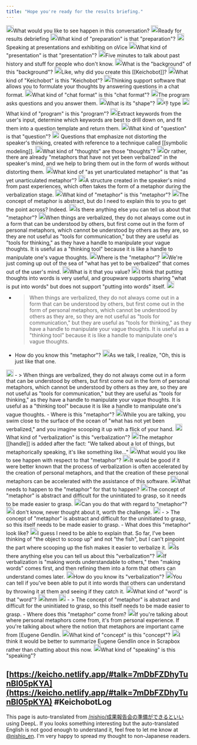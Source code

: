 ```yaml
---
title: "Hope you're ready for the results briefing."
---
```



<img src='https://scrapbox.io/api/pages/nishio/kei/icon' alt='/nishio/kei.icon' height="19.5"/>What would you like to see happen in this conversation?
<img src='https://scrapbox.io/api/pages/nishio/human/icon' alt='/nishio/human.icon' height="19.5"/>Ready for results debriefing
<img src='https://scrapbox.io/api/pages/nishio/kei/icon' alt='/nishio/kei.icon' height="19.5"/>What kind of "preparation" is that "preparation"?
<img src='https://scrapbox.io/api/pages/nishio/human/icon' alt='/nishio/human.icon' height="19.5"/>Speaking at presentations and exhibiting on oVice
<img src='https://scrapbox.io/api/pages/nishio/kei/icon' alt='/nishio/kei.icon' height="19.5"/>What kind of "presentation" is that "presentation"?
<img src='https://scrapbox.io/api/pages/nishio/human/icon' alt='/nishio/human.icon' height="19.5"/>Five minutes to talk about past history and stuff for people who don't know.
<img src='https://scrapbox.io/api/pages/nishio/kei/icon' alt='/nishio/kei.icon' height="19.5"/>What is the "background" of this "background"?
<img src='https://scrapbox.io/api/pages/nishio/human/icon' alt='/nishio/human.icon' height="19.5"/>Like, why did you create this [[Keichobot]]?
<img src='https://scrapbox.io/api/pages/nishio/kei/icon' alt='/nishio/kei.icon' height="19.5"/>What kind of "Keichobot" is this "Keichobot"?
<img src='https://scrapbox.io/api/pages/nishio/human/icon' alt='/nishio/human.icon' height="19.5"/>Thinking support software that allows you to formulate your thoughts by answering questions in a chat format.
<img src='https://scrapbox.io/api/pages/nishio/kei/icon' alt='/nishio/kei.icon' height="19.5"/>What kind of "chat format" is this "chat format"?
<img src='https://scrapbox.io/api/pages/nishio/human/icon' alt='/nishio/human.icon' height="19.5"/>The program asks questions and you answer them.
<img src='https://scrapbox.io/api/pages/nishio/kei/icon' alt='/nishio/kei.icon' height="19.5"/>What is its "shape"?
<img src='https://scrapbox.io/api/pages/nishio/human/icon' alt='/nishio/human.icon' height="19.5"/>👎 type
<img src='https://scrapbox.io/api/pages/nishio/kei/icon' alt='/nishio/kei.icon' height="19.5"/>What kind of "program" is this "program"?
<img src='https://scrapbox.io/api/pages/nishio/human/icon' alt='/nishio/human.icon' height="19.5"/>Extract keywords from the user's input, determine which keywords are best to drill down on, and fit them into a question template and return them.
<img src='https://scrapbox.io/api/pages/nishio/kei/icon' alt='/nishio/kei.icon' height="19.5"/>What kind of "question" is that "question"?
<img src='https://scrapbox.io/api/pages/nishio/human/icon' alt='/nishio/human.icon' height="19.5"/> Questions that emphasize not distorting the speaker's thinking, created with reference to a technique called [[symbolic modeling]].
<img src='https://scrapbox.io/api/pages/nishio/kei/icon' alt='/nishio/kei.icon' height="19.5"/>What kind of "thoughts" are those "thoughts"?
<img src='https://scrapbox.io/api/pages/nishio/human/icon' alt='/nishio/human.icon' height="19.5"/>Or rather, there are already "metaphors that have not yet been verbalized" in the speaker's mind, and we help to bring them out in the form of words without distorting them.
<img src='https://scrapbox.io/api/pages/nishio/kei/icon' alt='/nishio/kei.icon' height="19.5"/>What kind of "as yet unarticulated metaphor" is that "as yet unarticulated metaphor"?
<img src='https://scrapbox.io/api/pages/nishio/human/icon' alt='/nishio/human.icon' height="19.5"/>A structure created in the speaker's mind from past experiences, which often takes the form of a metaphor during the verbalization stage.
<img src='https://scrapbox.io/api/pages/nishio/kei/icon' alt='/nishio/kei.icon' height="19.5"/>What kind of "metaphor" is this "metaphor"?
<img src='https://scrapbox.io/api/pages/nishio/human/icon' alt='/nishio/human.icon' height="19.5"/>The concept of metaphor is abstract, but do I need to explain this to you to get the point across? Indeed.
<img src='https://scrapbox.io/api/pages/nishio/kei/icon' alt='/nishio/kei.icon' height="19.5"/>Is there anything else you can tell us about that "metaphor"?
<img src='https://scrapbox.io/api/pages/nishio/human/icon' alt='/nishio/human.icon' height="19.5"/>When things are verbalized, they do not always come out in a form that can be understood by others, but first come out in the form of personal metaphors, which cannot be understood by others as they are, so they are not useful as "tools for communication," but they are useful as "tools for thinking," as they have a handle to manipulate your vague thoughts. It is useful as a "thinking tool" because it is like a handle to manipulate one's vague thoughts.
<img src='https://scrapbox.io/api/pages/nishio/kei/icon' alt='/nishio/kei.icon' height="19.5"/>Where is the "metaphor"?
<img src='https://scrapbox.io/api/pages/nishio/human/icon' alt='/nishio/human.icon' height="19.5"/>We're just coming up out of the sea of "what has yet to be verbalized" that comes out of the user's mind.
<img src='https://scrapbox.io/api/pages/nishio/kei/icon' alt='/nishio/kei.icon' height="19.5"/>What is it that you value?
<img src='https://scrapbox.io/api/pages/nishio/human/icon' alt='/nishio/human.icon' height="19.5"/>I think that putting thoughts into words is very useful, and groupware supports sharing "what is put into words" but does not support "putting into words" itself.
<img src='https://scrapbox.io/api/pages/nishio/kei/icon' alt='/nishio/kei.icon' height="19.5"/>
- >  When things are verbalized, they do not always come out in a form that can be understood by others, but first come out in the form of personal metaphors, which cannot be understood by others as they are, so they are not useful as "tools for communication," but they are useful as "tools for thinking," as they have a handle to manipulate your vague thoughts. It is useful as a "thinking tool" because it is like a handle to manipulate one's vague thoughts.
- How do you know this "metaphor"?
<img src='https://scrapbox.io/api/pages/nishio/human/icon' alt='/nishio/human.icon' height="19.5"/>As we talk, I realize, "Oh, this is just like that one.
<img src='https://scrapbox.io/api/pages/nishio/kei/icon' alt='/nishio/kei.icon' height="19.5"/>
- >  When things are verbalized, they do not always come out in a form that can be understood by others, but first come out in the form of personal metaphors, which cannot be understood by others as they are, so they are not useful as "tools for communication," but they are useful as "tools for thinking," as they have a handle to manipulate your vague thoughts. It is useful as a "thinking tool" because it is like a handle to manipulate one's vague thoughts.
- Where is this "metaphor"?
<img src='https://scrapbox.io/api/pages/nishio/human/icon' alt='/nishio/human.icon' height="19.5"/>While you are talking, you swim close to the surface of the ocean of "what has not yet been verbalized," and you imagine scooping it up with a flick of your hand.
<img src='https://scrapbox.io/api/pages/nishio/kei/icon' alt='/nishio/kei.icon' height="19.5"/>What kind of "verbalization" is this "verbalization"?
<img src='https://scrapbox.io/api/pages/nishio/human/icon' alt='/nishio/human.icon' height="19.5"/>The metaphor [[handle]] is added after the fact: "We talked about a lot of things, but metaphorically speaking, it's like something like..."
<img src='https://scrapbox.io/api/pages/nishio/kei/icon' alt='/nishio/kei.icon' height="19.5"/>What would you like to see happen with respect to that "metaphor"?
<img src='https://scrapbox.io/api/pages/nishio/human/icon' alt='/nishio/human.icon' height="19.5"/>It would be good if it were better known that the process of verbalization is often accelerated by the creation of personal metaphors, and that the creation of these personal metaphors can be accelerated with the assistance of this software.
<img src='https://scrapbox.io/api/pages/nishio/kei/icon' alt='/nishio/kei.icon' height="19.5"/>What needs to happen to the "metaphor" for that to happen?
<img src='https://scrapbox.io/api/pages/nishio/human/icon' alt='/nishio/human.icon' height="19.5"/>The concept of "metaphor" is abstract and difficult for the uninitiated to grasp, so it needs to be made easier to grasp.
<img src='https://scrapbox.io/api/pages/nishio/kei/icon' alt='/nishio/kei.icon' height="19.5"/>Can you do that with regard to "metaphor"?
<img src='https://scrapbox.io/api/pages/nishio/human/icon' alt='/nishio/human.icon' height="19.5"/>I don't know, never thought about it, worth the challenge.
<img src='https://scrapbox.io/api/pages/nishio/kei/icon' alt='/nishio/kei.icon' height="19.5"/>
- >  The concept of "metaphor" is abstract and difficult for the uninitiated to grasp, so this itself needs to be made easier to grasp.
- What does this "metaphor" look like?
<img src='https://scrapbox.io/api/pages/nishio/human/icon' alt='/nishio/human.icon' height="19.5"/>I guess I need to be able to explain that. So far, I've been thinking of "the object to scoop up" and not "the fish", but I can't pinpoint the part where scooping up the fish makes it easier to verbalize it.
<img src='https://scrapbox.io/api/pages/nishio/kei/icon' alt='/nishio/kei.icon' height="19.5"/>Is there anything else you can tell us about this "verbalization"?
<img src='https://scrapbox.io/api/pages/nishio/human/icon' alt='/nishio/human.icon' height="19.5"/>If verbalization is "making words understandable to others," then "making words" comes first, and then refining them into a form that others can understand comes later.
<img src='https://scrapbox.io/api/pages/nishio/kei/icon' alt='/nishio/kei.icon' height="19.5"/>How do you know its "verbalization"?
<img src='https://scrapbox.io/api/pages/nishio/human/icon' alt='/nishio/human.icon' height="19.5"/>You can tell if you've been able to put it into words that others can understand by throwing it at them and seeing if they catch it.
<img src='https://scrapbox.io/api/pages/nishio/kei/icon' alt='/nishio/kei.icon' height="19.5"/>What kind of "word" is that "word"?
<img src='https://scrapbox.io/api/pages/nishio/human/icon' alt='/nishio/human.icon' height="19.5"/>hmm
<img src='https://scrapbox.io/api/pages/nishio/kei/icon' alt='/nishio/kei.icon' height="19.5"/>
- >  The concept of "metaphor" is abstract and difficult for the uninitiated to grasp, so this itself needs to be made easier to grasp.
- Where does this "metaphor" come from?
<img src='https://scrapbox.io/api/pages/nishio/human/icon' alt='/nishio/human.icon' height="19.5"/>If you're talking about where personal metaphors come from, it's from personal experience. If you're talking about where the notion that metaphors are important came from [Eugene Gendlin.
<img src='https://scrapbox.io/api/pages/nishio/kei/icon' alt='/nishio/kei.icon' height="19.5"/>What kind of "concept" is this "concept"?
<img src='https://scrapbox.io/api/pages/nishio/human/icon' alt='/nishio/human.icon' height="19.5"/>I think it would be better to summarize Eugene Gendlin once in Scrapbox rather than chatting about this now.
<img src='https://scrapbox.io/api/pages/nishio/kei/icon' alt='/nishio/kei.icon' height="19.5"/>What kind of "speaking" is this "speaking"?

[https://keicho.netlify.app/#talk=7mDbFZDhyTunBl05pKYA](https://keicho.netlify.app/#talk=7mDbFZDhyTunBl05pKYA)
#KeichobotLog
---
This page is auto-translated from [/nishio/成果報告会の準備ができるといい](https://scrapbox.io/nishio/成果報告会の準備ができるといい) using DeepL. If you looks something interesting but the auto-translated English is not good enough to understand it, feel free to let me know at [@nishio_en](https://twitter.com/nishio_en). I'm very happy to spread my thought to non-Japanese readers.